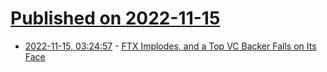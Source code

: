 # [Published on 2022-11-15](index.md)

* [2022-11-15, 03:24:57](https://news.ycombinator.com/item?id=33604877) - [FTX Implodes, and a Top VC Backer Falls on Its Face](https://www.bloomberg.com/news/newsletters/2022-11-14/sequoia-ftx-profile-of-sam-bankman-fried-sbf-was-a-face-plant)
